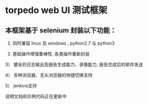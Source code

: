 # torpedo web UI 测试框架
## 本框架基于 selenium 封装以下功能：

1)  同时兼容 linux 及 windows ,  python2.7 与 python3

2)  基础操作增强鲁棒性, 各类操作重新封装

3） 健全的日志输出及报告生成能力、录像能力, 报告完成后的邮件发送

4） 多种浏览器、无头浏览器的快捷切换支持

5） jenkins支持

说明文档和示例代码正在更新中
